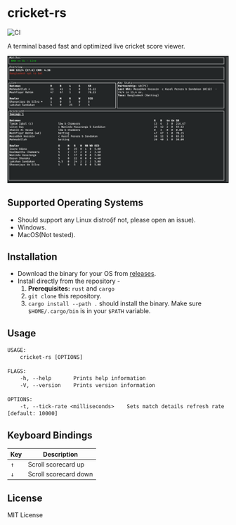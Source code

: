 # cricket-rs

![CI](https://github.com/pmk21/cricket-rs/workflows/CI/badge.svg)

A terminal based fast and optimized live cricket score viewer.

![Terminal UI for cricket-rs](examples/cricket-rs-screenshot.png)

## Supported Operating Systems

* Should support any Linux distro(if not, please open an issue).
* Windows.
* MacOS(Not tested).

## Installation

* Download the binary for your OS from [releases](https://github.com/pmk21/cricket-rs/releases).
* Install directly from the repository -
   1. **Prerequisites:** `rust` and `cargo`
   2. `git clone` this repository.
   3. `cargo install --path .` should install the binary. Make sure `$HOME/.cargo/bin` is in your `$PATH` variable.

## Usage

```output
USAGE:
    cricket-rs [OPTIONS]

FLAGS:
    -h, --help       Prints help information
    -V, --version    Prints version information

OPTIONS:
    -t, --tick-rate <milliseconds>    Sets match details refresh rate [default: 10000]
```

## Keyboard Bindings

| Key          | Description           |
| ------------ | --------------------- |
| <kbd>↑</kbd> | Scroll scorecard up   |
| <kbd>↓</kbd> | Scroll scorecard down |

## License

MIT License
